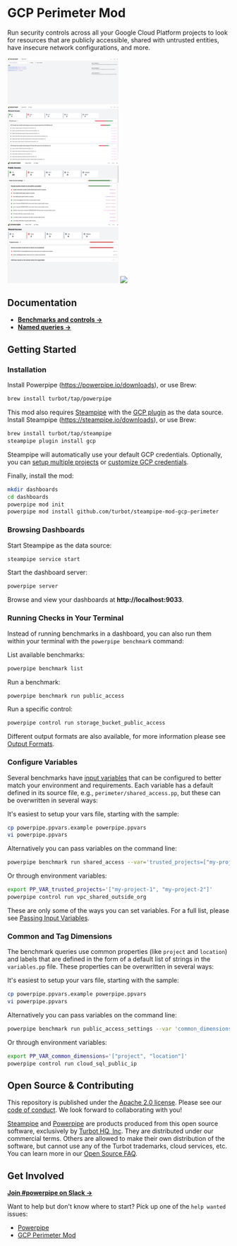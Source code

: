 # GCP Perimeter Mod

Run security controls across all your Google Cloud Platform projects to look for resources that are publicly accessible, shared with untrusted entities, have insecure network configurations, and more.

<img src="https://raw.githubusercontent.com/turbot/steampipe-mod-gcp-perimeter/main/docs/images/gcp_perimeter_dashboard.png" width="50%" type="thumbnail"/>
<img src="https://raw.githubusercontent.com/turbot/steampipe-mod-gcp-perimeter/main/docs/images/gcp_perimeter_network_access_dashboard.png" width="50%" type="thumbnail"/>
<img src="https://raw.githubusercontent.com/turbot/steampipe-mod-gcp-perimeter/main/docs/images/gcp_perimeter_public_access_dashboard.png" width="50%" type="thumbnail"/>
<img src="https://raw.githubusercontent.com/turbot/steampipe-mod-gcp-perimeter/main/docs/images/gcp_perimeter_shared_access_dashboard.png" width="50%" type="thumbnail"/>
<img src="https://raw.githubusercontent.com/turbot/steampipe-mod-gcp-perimeter/main/docs/images/gcp_perimeter_public_access_console.png" width="50%" type="thumbnail"/>

## Documentation

- **[Benchmarks and controls →](https://hub.powerpipe.io/mods/turbot/gcp_perimeter/controls)**
- **[Named queries →](https://hub.powerpipe.io/mods/turbot/gcp_perimeter/queries)**

## Getting Started

### Installation

Install Powerpipe (https://powerpipe.io/downloads), or use Brew:

```sh
brew install turbot/tap/powerpipe
```

This mod also requires [Steampipe](https://steampipe.io) with the [GCP plugin](https://hub.steampipe.io/plugins/turbot/gcp) as the data source. Install Steampipe (https://steampipe.io/downloads), or use Brew:

```sh
brew install turbot/tap/steampipe
steampipe plugin install gcp
```

Steampipe will automatically use your default GCP credentials. Optionally, you can [setup multiple projects](https://hub.steampipe.io/plugins/turbot/gcp#multi-project-connections) or [customize GCP credentials](https://hub.steampipe.io/plugins/turbot/gcp#configuring-gcp-credentials).

Finally, install the mod:

```sh
mkdir dashboards
cd dashboards
powerpipe mod init
powerpipe mod install github.com/turbot/steampipe-mod-gcp-perimeter
```

### Browsing Dashboards

Start Steampipe as the data source:

```sh
steampipe service start
```

Start the dashboard server:

```sh
powerpipe server
```

Browse and view your dashboards at **http://localhost:9033**.

### Running Checks in Your Terminal

Instead of running benchmarks in a dashboard, you can also run them within your terminal with the `powerpipe benchmark` command:

List available benchmarks:

```sh
powerpipe benchmark list
```

Run a benchmark:

```sh
powerpipe benchmark run public_access
```

Run a specific control:

```sh
powerpipe control run storage_bucket_public_access
```

Different output formats are also available, for more information please see
[Output Formats](https://powerpipe.io/docs/reference/cli/benchmark#output-formats).

### Configure Variables

Several benchmarks have [input variables](https://powerpipe.io/docs/build/mod-variables#input-variables) that can be configured to better match your environment and requirements. Each variable has a default defined in its source file, e.g., `perimeter/shared_access.pp`, but these can be overwritten in several ways:

It's easiest to setup your vars file, starting with the sample:

```sh
cp powerpipe.ppvars.example powerpipe.ppvars
vi powerpipe.ppvars
```

Alternatively you can pass variables on the command line:

```sh
powerpipe benchmark run shared_access --var='trusted_projects=["my-project-1", "my-project-2"]'
```

Or through environment variables:

```sh
export PP_VAR_trusted_projects='["my-project-1", "my-project-2"]'
powerpipe control run vpc_shared_outside_org
```

These are only some of the ways you can set variables. For a full list, please see [Passing Input Variables](https://powerpipe.io/docs/build/mod-variables#passing-input-variables).

### Common and Tag Dimensions

The benchmark queries use common properties (like `project` and `location`) and labels that are defined in the form of a default list of strings in the `variables.pp` file. These properties can be overwritten in several ways:

It's easiest to setup your vars file, starting with the sample:

```sh
cp powerpipe.ppvars.example powerpipe.ppvars
vi powerpipe.ppvars
```

Alternatively you can pass variables on the command line:

```sh
powerpipe benchmark run public_access_settings --var 'common_dimensions=["project", "location"]'
```

Or through environment variables:

```sh
export PP_VAR_common_dimensions='["project", "location"]'
powerpipe control run cloud_sql_public_ip
```

## Open Source & Contributing

This repository is published under the [Apache 2.0 license](https://www.apache.org/licenses/LICENSE-2.0). Please see our [code of conduct](https://github.com/turbot/.github/blob/main/CODE_OF_CONDUCT.md). We look forward to collaborating with you!

[Steampipe](https://steampipe.io) and [Powerpipe](https://powerpipe.io) are products produced from this open source software, exclusively by [Turbot HQ, Inc](https://turbot.com). They are distributed under our commercial terms. Others are allowed to make their own distribution of the software, but cannot use any of the Turbot trademarks, cloud services, etc. You can learn more in our [Open Source FAQ](https://turbot.com/open-source).

## Get Involved

**[Join #powerpipe on Slack →](https://turbot.com/community/join)**

Want to help but don't know where to start? Pick up one of the `help wanted` issues:

- [Powerpipe](https://github.com/turbot/powerpipe/labels/help%20wanted)
- [GCP Perimeter Mod](https://github.com/turbot/steampipe-mod-gcp-perimeter/labels/help%20wanted) 